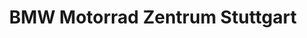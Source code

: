 ---
title: "BMW Motorrad Zentrum Stuttgart"
url: /stuttgart/bmw-motorrad-zentrum-stuttgart/
shop: Motorrad
---